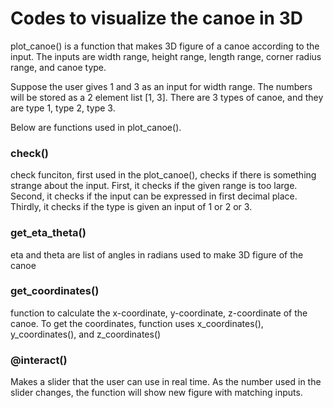 # Codes to visualize the canoe in 3D
plot_canoe() is a function that makes 3D figure of a canoe according to the input.
The inputs are width range, height range, length range, corner radius range, and canoe type.

Suppose the user gives 1 and 3 as an input for width range. The numbers will be stored as a 2 element list [1, 3].
There are 3 types of canoe, and they are type 1, type 2, type 3.

Below are functions used in plot_canoe().

### check()
check funciton, first used in the plot_canoe(), checks if there is something
strange about the input. First, it checks if the given range is too large.
Second, it checks if the input can be expressed in first decimal place. Thirdly, it checks if the type is given an input of 1 or 2 or 3.

### get_eta_theta()
eta and theta are list of angles in radians used to make 3D figure of the canoe

### get_coordinates()
function to calculate the x-coordinate, y-coordinate, z-coordinate of the canoe. To get the coordinates, function uses x_coordinates(), y_coordinates(), and z_coordinates()

### @interact()
Makes a slider that the user can use in real time. As the number used in the slider changes, the function will show new figure with matching inputs.  

